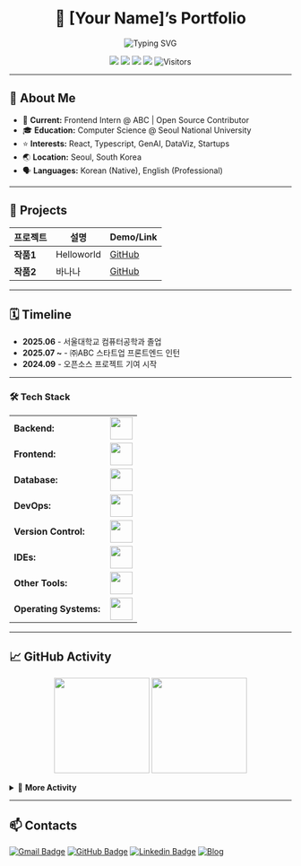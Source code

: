 <h1 align="center">🚀 [Your Name]’s Portfolio</h1>

<p align="center">
  <img src="https://readme-typing-svg.demolab.com?font=Fira+Code&size=24&pause=1000&center=true&vCenter=true&width=600&height=40&lines=Hi+there+%F0%9F%91%8B;I'm+a+passionate+Developer;I+%E2%9D%A4%EF%B8%8F+Open+Source+and+AI!" alt="Typing SVG" />
</p>

<p align="center">
  <img src="https://img.shields.io/badge/Frontend-React-blue?logo=react"/>
  <img src="https://img.shields.io/badge/Backend-Node.js-green?logo=node.js"/>
  <img src="https://img.shields.io/badge/Python-3776AB?logo=python&logoColor=white"/>
  <img src="https://img.shields.io/badge/AI-ML-%23FFDD67"/>
  <img src="https://visitor-badge.laobi.icu/badge?page_id=yourusername.yourrepo" alt="Visitors"/>
</p>

---

## 👤 About Me

- 💼 **Current:** Frontend Intern @ ABC | Open Source Contributor
- 🎓 **Education:** Computer Science @ Seoul National University
- ⭐ **Interests:** React, Typescript, GenAI, DataViz, Startups
- 🌏 **Location:** Seoul, South Korea
- 🗣 **Languages:** Korean (Native), English (Professional)

---

## 🚀 Projects

| 프로젝트 | 설명 | Demo/Link |
|---|---|---|
| **작품1** | Helloworld | [GitHub](https://github.com/hay-dev2024/helloworld) |
| **작품2** | 바나나 | [GitHub](https://github.com/yourusername/ML-Classifier) |

---

## 🗓️ Timeline

- **2025.06** - 서울대학교 컴퓨터공학과 졸업
- **2025.07 ~** - ㈜ABC 스타트업 프론트엔드 인턴
- **2024.09** - 오픈소스 프로젝트 기여 시작

---
<h3 align="left">🛠️ Tech Stack</h3>
<table>
    <tr>
        <td style="font-weight: bold; padding-right: 10px; vertical-align: center; border: none;">Backend:</td>
        <td><img height="40" src="https://skillicons.dev/icons?i=cs,net,python,nodejs,nginx,vite"/></td>
    </tr>
    <tr>
        <td style="font-weight: bold; padding-right: 10px; vertical-align: center;">Frontend:</td>
        <td><img height="40" src="https://skillicons.dev/icons?i=bootstrap,html,css,js,ts"/></td>
    </tr>
    <tr>
        <td style="font-weight: bold; padding-right: 10px; vertical-align: center; border: none;">Database:</td>
        <td><img height="40" src="https://skillicons.dev/icons?i=mysql,postgresql,mongodb"/></td>
    </tr>
    <tr>
        <td style="font-weight: bold; padding-right: 10px; vertical-align: center; border: none;">DevOps:</td>
        <td><img height="40" src="https://skillicons.dev/icons?i=docker,githubactions"/></td>
    </tr>
    <tr>
        <td style="font-weight: bold; padding-right: 10px; vertical-align: center; border: none;">Version Control:</td>
        <td><img height="40" src="https://skillicons.dev/icons?i=git,github"/></td>
    </tr>
    <tr>
        <td style="font-weight: bold; padding-right: 10px; vertical-align: center; border: none;">IDEs:</td>
        <td><img height="40" src="https://skillicons.dev/icons?i=vscode"/></td>
    </tr>
    <tr>
        <td style="font-weight: bold; padding-right: 10px; vertical-align: center; border: none;">Other Tools:</td>
        <td><img height="40" src="https://skillicons.dev/icons?i=bash"/></td>
    </tr>
    <tr>
        <td style="font-weight: bold; padding-right: 10px; vertical-align: center; border: none;">Operating Systems:</td>
        <td><img height="40" src="https://skillicons.dev/icons?i=windows,ubuntu,alpine"/></td>
    </tr>
</table>

---

## 📈 GitHub Activity

<p align="center">
  <img height="170" src="https://github-readme-stats.vercel.app/api?username=yourusername&show_icons=true&theme=radical&hide_title=true" />
  <img height="170" src="https://github-readme-stats.vercel.app/api/top-langs/?username=yourusername&layout=compact&theme=radical" />
</p>

<details>
  <summary>🔎 <b>More Activity</b></summary>
  <p align="center">
    <img src="https://github-readme-activity-graph.cyclic.app/graph?username=yourusername&theme=rogue" alt="activity graph"/>
  </p>
</details>

---

## 📫 Contacts

[![Gmail Badge](https://img.shields.io/badge/-your.email@gmail.com-D14836?style=flat&logo=Gmail&logoColor=white)](mailto:your.email@gmail.com)
[![GitHub Badge](https://img.shields.io/badge/-yourusername-181717?style=flat-square&logo=github&logoColor=white)](https://github.com/yourusername)
[![Linkedin Badge](https://img.shields.io/badge/-LinkedIn-blue?style=flat-square&logo=linkedin&logoColor=white)](https://linkedin.com/in/yourusername)
[![Blog](https://img.shields.io/badge/Tech%20Blog-%2312100E?style=flat-square&logo=hashnode&logoColor=white)](https://blog.yourdomain.com)



